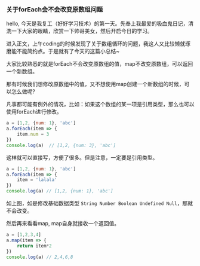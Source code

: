 ### 关于forEach会不会改变原数组问题

hello, 今天是我复工（好好学习技术）的第一天。先奉上我最爱的吸血鬼日记，清洗一下大家的眼睛，欣赏一下帅哥美女，然后开启今日的学习。

进入正文，上午coding的时候发现了关于数组循环的问题，我这人又比较懒就琢磨能不能简约点。于是就有了今天的这篇小总结~

大家比较熟悉的就是forEach不会改变原数组的值，map不改变原数组，可以返回一个新数组。

那有时候我们想修改原数组中的值，又不想使用map创建一个新数组的时候，可以怎么做呢?

凡事都可能有例外的情况，比如：如果这个数组的某一项是引用类型，那么也可以使用forEach进行修改。

```javascript
a = [1,2, {num: 1}, 'abc']
a.forEach(item => {
	item.num = 3
})
console.log(a)  // [1,2, {num: 3}, 'abc']
```
这样就可以直接写，方便了很多。但是注意，一定要是引用类型。
```javascript
a = [1,2, {num: 1}, 'abc']
a.forEach(item => {
	item = 'lalala'
})
console.log(a) // [1,2, {num: 1}, 'abc']
```

如上图，如是修改基础数据类型 `String Number Boolean Undefined Null`，那就不会改变。

然后再来看看map, map自身就接收一个返回值。

```javascript
a = [1,2,3,4]
a.map(item => {
	return item*2
})
console.log(a) // 2,4,6,8
```

